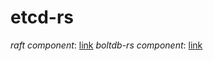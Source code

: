 # etcd-rs

*raft component*: [link](https://github.com/laohanlinux/eraft-rs)
*boltdb-rs component*: [link](https://github.com/laohanlinux/boltdb-rs)
